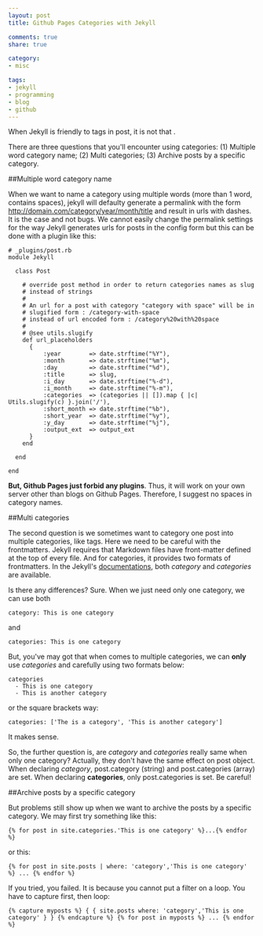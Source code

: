 ```yaml
---
layout: post
title: Github Pages Categories with Jekyll

comments: true
share: true

category:
- misc

tags:
- jekyll
- programming
- blog
- github
---
```


When Jekyll is friendly to tags in post, it is not that .


There are three questions that you'll encounter using categories: (1) Multiple word category name; (2) Multi categories; (3) Archive posts by a specific category.

##Multiple word category name

When we want to name a category using multiple words (more than 1 word, contains spaces), jekyll will defaulty generate a permalink with the form http://domain.com/category/year/month/title and result in urls with dashes. It is the case and not bugs. We cannot easily change the permalink settings for the way Jekyll generates urls for posts in the config form but this can be done with a plugin like this:


```
# _plugins/post.rb
module Jekyll

  class Post

    # override post method in order to return categories names as slug
    # instead of strings
    #
    # An url for a post with category "category with space" will be in
    # slugified form : /category-with-space
    # instead of url encoded form : /category%20with%20space
    #
    # @see utils.slugify
    def url_placeholders
      {
          :year        => date.strftime("%Y"),
          :month       => date.strftime("%m"),
          :day         => date.strftime("%d"),
          :title       => slug,
          :i_day       => date.strftime("%-d"),
          :i_month     => date.strftime("%-m"),
          :categories  => (categories || []).map { |c| Utils.slugify(c) }.join('/'),
          :short_month => date.strftime("%b"),
          :short_year  => date.strftime("%y"),
          :y_day       => date.strftime("%j"),
          :output_ext  => output_ext
      }
    end

  end

end

```

**But, Github Pages just forbid any plugins**. Thus, it will work on your own server other than blogs on Github Pages. Therefore, I suggest no spaces in category names.  


##Multi categories

The second question is we sometimes want to category one post into multiple categories, like tags. Here we need to be careful with the frontmatters. Jekyll requires that Markdown files have front-matter defined at the top of every file. And for categories, it provides two formats of frontmatters. In the Jekyll's [documentations](http://jekyllrb.com/docs/frontmatter/#predefined-global-variables), both *category* and *categories* are available.

Is there any differences? Sure. When we just need only one category, we can use both 

```
category: This is one category
```

and 

```
categories: This is one category
```

But, you've may got that when comes to multiple categories, we can **only** use *categories* and carefully using two formats below:
```
categories
  - This is one category
  - This is another category
```

or the square brackets way:
```
categories: ['The is a category', 'This is another category']
```

It makes sense.


So, the further question is, are *category* and *categories* really same when only one category? Actually, they don't have the same effect on post object. When declaring *category*, post.category (string) and post.categories (array) are set. When declaring **categories**, only post.categories is set. Be careful!



##Archive posts by a specific category

But problems still show up when we want to archive the posts by a specific category. We may first try something like this:


`
{% for post in site.categories.'This is one category' %}...{% endfor %}
`

or this:

`
{% for post in site.posts | where: 'category','This is one category' %} ... {% endfor %}
`

If you tried, you failed. It is because you cannot put a filter on a loop. You have to capture first, then loop:

`
{% capture myposts %} { { site.posts where: 'category','This is one category' } } {% endcapture %} {% for post in myposts %} ... {% endfor %}
`


